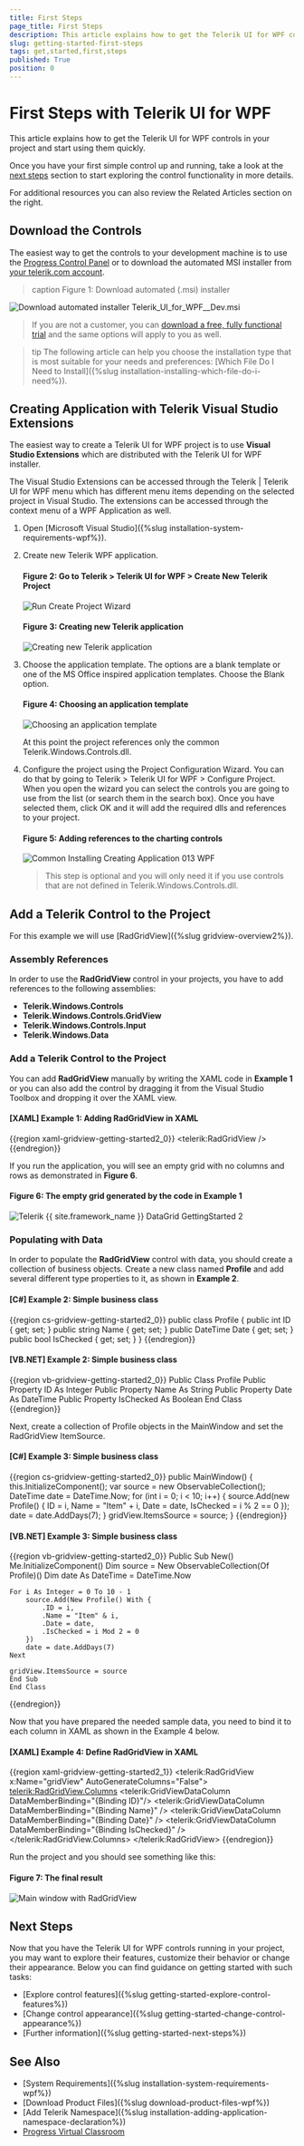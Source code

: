 ```yaml
---
title: First Steps
page_title: First Steps
description: This article explains how to get the Telerik UI for WPF controls in your project and start using them quickly.
slug: getting-started-first-steps
tags: get,started,first,steps
published: True
position: 0
---
```


# First Steps with Telerik UI for WPF

This article explains how to get the Telerik UI for WPF controls in your project and start using them quickly.

Once you have your first simple control up and running, take a look at the [next steps](#next-steps) section to start exploring the control functionality in more details.

For additional resources you can also review the Related Articles section on the right.

## Download the Controls

The easiest way to get the controls to your development machine is to use the [Progress Control Panel](https://www.telerik.com/download-trial-file/v2/control-panel) or to download the automated MSI installer from [your telerik.com account](https://www.telerik.com/account/product-download?product=RCWPF).

>caption Figure 1: Download automated (.msi) installer

![Download automated installer Telerik_UI_for_WPF_<version>_Dev.msi](images/download-msi.png "Telerik_UI_for_WPF_<version>_Dev.msi")

> If you are not a customer, you can [download a free, fully functional trial](https://www.telerik.com/download-trial-file/v2-b/ui-for-wpf) and the same options will apply to you as well.

>tip The following article can help you choose the installation type that is most suitable for your needs and preferences: [Which File Do I Need to Install]({%slug installation-installing-which-file-do-i-need%}).

## Creating Application with Telerik Visual Studio Extensions

The easiest way to create a Telerik UI for WPF project is to use **Visual Studio Extensions** which are distributed with the Telerik UI for WPF installer.

The Visual Studio Extensions can be accessed through the Telerik | Telerik UI for WPF menu which has different menu items depending on the selected project in Visual Studio. The extensions can be accessed through the context menu of a WPF Application as well.

1. Open [Microsoft Visual Studio]({%slug installation-system-requirements-wpf%}).

2. Create new Telerik WPF application.

	#### __Figure 2: Go to Telerik > Telerik  UI for WPF > Create New Telerik Project__
	![Run Create Project Wizard](../integration/visual-studio-extensions/images/VSExtentions_WPF_OverviewMenuCreate.png "Run Create Project Wizard")
	
	#### __Figure 3: Creating new Telerik application__	
	![Creating new Telerik application](images/installation-adding-to-application-create-application-and-adding-control-1.png)

3. Choose the application template. The options are a blank template or one of the MS Office inspired application templates. Choose the Blank option.
	
	#### __Figure 4: Choosing an application template__
	![Choosing an application template](images/installation-adding-to-application-create-application-and-adding-control-2.png)

	At this point the project references only the common Telerik.Windows.Controls.dll. 

4. Configure the project using the Project Configuration Wizard. You can do that by going to Telerik > Telerik UI for WPF > Configure Project. When you open the wizard you can select the controls you are going to use from the list (or search them in the search box). Once you have selected them, click OK and it will add the required dlls and references to your project.

	#### __Figure 5: Adding references to the charting controls__
	![Common Installing Creating Application 013 WPF](images/installation-adding-to-application-create-application-and-adding-control-3.png)	

	> This step is optional and you will only need it if you use controls that are not defined in Telerik.Windows.Controls.dll.

## Add a Telerik Control to the Project

For this example we will use [RadGridView]({%slug gridview-overview2%}).

### Assembly References

In order to use the __RadGridView__ control in your projects, you have to add references to the following assemblies:			

* __Telerik.Windows.Controls__
* __Telerik.Windows.Controls.GridView__
* __Telerik.Windows.Controls.Input__
* __Telerik.Windows.Data__

### Add a Telerik Control to the Project

You can add __RadGridView__ manually by writing the XAML code in __Example 1__ or you can also add the control by dragging it from the Visual Studio Toolbox and dropping it over the XAML view.
	
#### __[XAML] Example 1: Adding RadGridView in XAML__

{{region xaml-gridview-getting-started2_0}}
	<telerik:RadGridView />
{{endregion}}

If you run the application, you will see an empty grid with no columns and rows as demonstrated in __Figure 6__. 

#### __Figure 6: The empty grid generated by the code in Example 1__

![Telerik {{ site.framework_name }} DataGrid GettingStarted 2](images/RadGridView_GettingStarted_2.png)

### Populating with Data

In order to populate the __RadGridView__ control with data, you should create a collection of business objects. Create a new class named __Profile__ and add several different type properties to it, as shown in __Example 2__.

#### __[C#] Example 2: Simple business class__

{{region cs-gridview-getting-started2_0}}
	    public class Profile
    {
        public int ID { get; set; }
        public string Name { get; set; }
        public DateTime Date { get; set; }
        public bool IsChecked { get; set; }
    }
{{endregion}}

#### __[VB.NET] Example 2: Simple business class__

{{region vb-gridview-getting-started2_0}}
	Public Class Profile
    Public Property ID As Integer
    Public Property Name As String
    Public Property Date As DateTime
    Public Property IsChecked As Boolean
End Class
{{endregion}}

Next, create a collection of Profile objects in the MainWindow and set the RadGridView ItemSource.  

#### __[C#] Example 3: Simple business class__

{{region cs-gridview-getting-started2_0}}
		public MainWindow()
    {
		this.InitializeComponent();
        var source = new ObservableCollection<Profile>();
        DateTime date = DateTime.Now;
        for (int i = 0; i < 10; i++)
        {
        source.Add(new Profile() { ID = i, Name = "Item" + i, Date = date, IsChecked = i % 2 == 0 });
        date = date.AddDays(7);
        }
        gridView.ItemsSource = source;
    }
{{endregion}}


#### __[VB.NET] Example 3: Simple business class__

{{region vb-gridview-getting-started2_0}}
	Public Sub New()
    Me.InitializeComponent()
    Dim source = New ObservableCollection(Of Profile)()
    Dim date As DateTime = DateTime.Now

    For i As Integer = 0 To 10 - 1
        source.Add(New Profile() With {
            .ID = i,
            .Name = "Item" & i,
            .Date = date,
            .IsChecked = i Mod 2 = 0
        })
        date = date.AddDays(7)
    Next

    gridView.ItemsSource = source
	End Sub
	End Class
{{endregion}}

Now that you have prepared the needed sample data, you need to bind it to each column in XAML as shown in the Example 4 below.

#### __[XAML] Example 4: Define RadGridView in XAML__

{{region xaml-gridview-getting-started2_1}}
	<Grid>
        <telerik:RadGridView x:Name="gridView"
                             AutoGenerateColumns="False">
            <telerik:RadGridView.Columns>
                <telerik:GridViewDataColumn DataMemberBinding="{Binding ID}"/>
                <telerik:GridViewDataColumn DataMemberBinding="{Binding Name}" />
                <telerik:GridViewDataColumn DataMemberBinding="{Binding Date}" />
                <telerik:GridViewDataColumn DataMemberBinding="{Binding IsChecked}" />
            </telerik:RadGridView.Columns>
        </telerik:RadGridView>
    </Grid>
{{endregion}}

Run the project and you should see something like this:

#### __Figure 7: The final result__

![Main window with RadGridView](images/main-window-with-radgridview.png "Main window with RadGridView")

## Next Steps

Now that you have the Telerik UI for WPF controls running in your project, you may want to explore their features, customize their behavior or change their appearance. Below you can find guidance on getting started with such tasks:

* [Explore control features]({%slug getting-started-explore-control-features%})
* [Change control appearance]({%slug getting-started-change-control-appearance%})
* [Further information]({%slug getting-started-next-steps%})

## See Also

* [System Requirements]({%slug installation-system-requirements-wpf%})
* [Download Product Files]({%slug download-product-files-wpf%})
* [Add Telerik Namespace]({%slug installation-adding-application-namespace-declaration%})
* [Progress Virtual Classroom](https://www.telerik.com/account/support/virtual-classroom)

